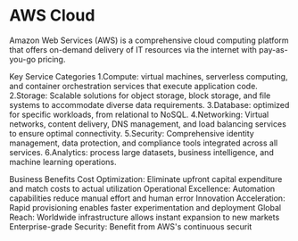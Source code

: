 # AWS Cloud
Amazon Web Services (AWS) is a comprehensive cloud computing platform that offers on-demand delivery of IT resources via the internet with pay-as-you-go pricing.

Key Service Categories
1.Compute: virtual machines, serverless computing, and container orchestration services that execute application code.
2.Storage: Scalable solutions for object storage, block storage, and file systems to accommodate diverse data requirements.
3.Database: optimized for specific workloads, from relational to NoSQL.
4.Networking: Virtual networks, content delivery, DNS management, and load balancing services to ensure optimal connectivity.
5.Security: Comprehensive identity management, data protection, and compliance tools integrated across all services.
6.Analytics: process large datasets, business intelligence, and machine learning operations.

Business Benefits
Cost Optimization: Eliminate upfront capital expenditure and match costs to actual utilization
Operational Excellence: Automation capabilities reduce manual effort and human error
Innovation Acceleration: Rapid provisioning enables faster experimentation and deployment
Global Reach: Worldwide infrastructure allows instant expansion to new markets
Enterprise-grade Security: Benefit from AWS's continuous securit

